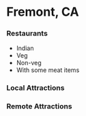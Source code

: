 # Fremont, CA

### Restaurants

- Indian
- Veg
- Non-veg
- With some meat items

### Local Attractions

### Remote Attractions

